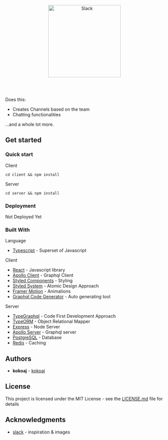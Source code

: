 <p align="center">
  <img src="https://i.pinimg.com/originals/2b/26/43/2b26437d72e949db88e62d251c736c45.gif" width="230" alt="Slack" />
</p>

<br>

<br>

Does this:

- Creates Channels based on the team
- Chatting functionalities

...and a whole lot more.

## Get started

### Quick start

Client

```
cd client && npm install
```

Server

```
cd server && npm install
```

### Deployment

Not Deployed Yet

### Built With

Language

- [Typescript](https://www.typescriptlang.org/) - Superset of Javascript

Client

- [React](https://reactjs.org/) - Javascript library
- [Apollo Client](https://www.apollographql.com/docs/react/) - Graphql Client
- [Styled Components](https://styled-components.com) - Styling
- [Styled System](https://styled-system.com) - Atomic Design Approach
- [Framer Motion](https://www.framer.com/motion/) - Animations
- [Graphql Code Generator](https://graphql-code-generator.com) - Auto generating tool

Server

- [TypeGraphql](https://typegraphql.com) - Code First Development Approach
- [TypeORM](https://typeorm.io/) - Object Relational Mapper
- [Express](https://expressjs.com/) - Node Server
- [Apollo Server](https://www.apollographql.com/server/) - Graphql server
- [PostgreSQL](https://www.postgresql.org) - Database
- [Redis](https://redis.io) - Caching

## Authors

- **kokoaj** - [kokoaj](https://github.com/kokiebisu)

## License

This project is licensed under the MIT License - see the [LICENSE.md](LICENSE.md) file for details

## Acknowledgments

- [slack](https://slack.com) - inspiration & images
